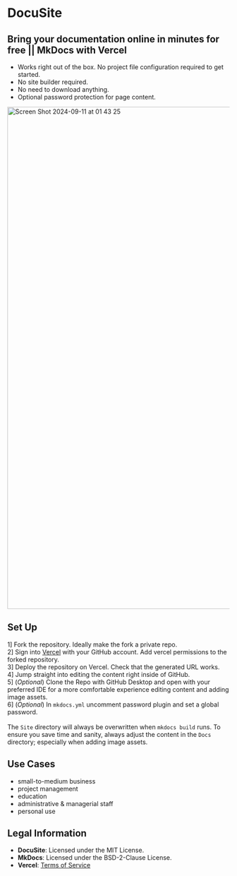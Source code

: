 # DocuSite

## Bring your documentation online in minutes for free || MkDocs with Vercel

* Works right out of the box. No project file configuration required to get started.
* No site builder required.
* No need to download anything.
* Optional password protection for page content.

<img width="1138" alt="Screen Shot 2024-09-11 at 01 43 25" src="https://github.com/user-attachments/assets/68f0f167-32e9-4e8f-b55b-5a7c0c91a00a">

## Set Up

1] Fork the repository. Ideally make the fork a private repo.
<br>
2] Sign into [Vercel](https://vercel.com) with your GitHub account. Add vercel permissions to the forked repository.
<br>
3] Deploy the repository on Vercel. Check that the generated URL works.
<br>
4] Jump straight into editing the content right inside of GitHub. 
<br>
5] (*Optional*) Clone the Repo with GitHub Desktop and open with your preferred IDE for a more comfortable experience editing content and adding image assets.
<br>
6] (*Optional*) In `mkdocs.yml` uncomment password plugin and set a global password.
<br>
<br>
The `Site` directory will always be overwritten when `mkdocs build` runs. To ensure you save time and sanity, always adjust the content in the `Docs` directory; especially when adding image assets.

## Use Cases

* small-to-medium business
* project management
* education
* administrative & managerial staff
* personal use

## Legal Information

- **DocuSite**: Licensed under the MIT License.
- **MkDocs**: Licensed under the BSD-2-Clause License.
- **Vercel**: [Terms of Service](https://vercel.com/legal/terms)
